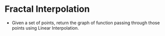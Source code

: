 # Fractal Interpolation

* Given a set of points, return the graph of function passing through those points using Linear Interpolation.
